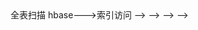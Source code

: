 <!--## hbase入门-->
<!--[hbase习题](http://blog.csdn.net/lifuxiangcaohui/article/details/39961643)-->
<!--一个或者多个主节点,Hmaster (没有单点问题,可以启动多个)  -->
<!--多个从节点,HregionServer  -->
<!--hbase依赖hadoop和zookeeper  -->
<!--所以先启hadoop和zookeeper,再启hbase；先关hbase,再关hadoop和zookeeper  -->
<!--整体启动：start-hbase.sh  -->
<!--单点启动：hbase-daemon.sh start master  -->
<!--client：请求数据  -->
<!--hmaster：管理者  -->
<!--hregionserver：和hdfs做交互,读写数据  -->
<!--zookeeper：协调者,注册节点,监控节点  -->
<!--1.数据类型：HBase只有简单的字符类型,所有的类型都是交由用户自己处理,它只保存字符串  -->
<!--            RDBMS有丰富的类型和存储方式  -->
<!--2.数据操作：HBase只有简单的插入、查询、删除、清空等操作,表和表之间是分离的  -->
<!--            RDBMS通常有各式各样的函数和连接操作  -->
<!--3.存储模式：HBase是基于列存储的,每个列族都由几个文件保存,不同列族的文件是分离的  -->
<!--            RDBMS是基于表格结构和行模式保存的  -->
<!--4.数据维护：HBase的不支持更新操作,它实际上是插入了新的数据  -->
<!--            RDBMS是替换修改  -->
<!--5.可伸缩性：Hbase能够轻松增加或减少硬件的数 量,并且容错性很好  -->
<!--                    RDBMS通常需要增加中间层才能实现类似的功能  -->
<!--hbase应用场景  -->
<!--1、半结构化、非结构化数据  -->
<!--结构化数据：一行数据表示一个实体信息,每一行数据属性相同；数字、符号等  -->
<!--半结构化数据：属于同一类实体但可以有不同属性且属性顺序无所谓；xml、json  -->
<!--非结构化数据：没有固定结构的数据；文本、图片、音频/视频等,字段长度可变  -->
<!--对于数据结构字段不确定或杂乱无章很难按一个概念去进行抽取的数据适合用HBase。以上面的例子为例,当业务发展需要存储author的email,phone,address信息时RDBMS需要停机维护,而HBase支持动态增加  -->
<!--2、有很多null值  -->
<!--RDBMS每一行有多少列是固定的,很多值为null的列的存在会浪费存储空间  -->
<!--HBase为值null的Column不会被存储,这样既节省了空间又提高了读的性能  -->
<!--3、多版本数据  -->
<!--Hbase根据Row key和Column key定位到的Value可以有任意数量的版本值,方便对比历史记录  -->
<!--4、超大数据量  -->
<!--如果数据量越来越大,RDBMS撑不住了,就要采取读写分离策略,甚至要分库分表,导致join操作不能用；HBase是面向列存储,可以动态增加列,并且自动水平切分扩展,跟Hadoop的集成可以保证数据可靠性(HDFS)及分析海量数据的高性能(MapReduce)  -->
<!--htable基本概念  -->
<!--Row key(行主健)：需要根据业务进行设计以利用其存储排序特性提高性能  -->
<!--Column Family(列族)：创建表时声明,每个CF为一个存储单元,包含多个Column,并且按照Column key   排序,  -->
<!--                                         因此设计时可以将具有相同I/O特性的Column放进同一个CF提高性能  -->
<!--Column(列)：每个列都属于一个列族,以列族名为前缀,列article:title和article:content属于article列族  -->
<!--Timestamp(时间戳)：HBase通过row和column确定一份数据,这份数据的值可能有多个version,按照时 间倒序排  -->
<!--                                      序,查询时默认返回最新版本  -->
<!--Value：每个值通过4个键唯一确定,tableName+RowKey+ColumnKey+Timestamp=>value  -->
<!--存储类型  -->
<!--TableName ：字符串  -->
<!--RowKey 和 ColumnName ：二进制值(Java 类型 byte[])  -->
<!--Timestamp ：是一个64 位整数(Java 类型 long)  -->
<!--value ：是一个字节数组(Java类型 byte[])  -->
<!--存储结构  -->
<!--![](images/存储结构.png)    -->
<!--hbase和hive区别  -->
<!--两者都是架构在hadoop之上的,以hdfs作为底层存储  -->
<!--Hive：高延迟、结构化、面向分析  -->
<!--Hbase：低延迟、非结构化、面向编程  -->
<!--类似于操作RDBMS数据库：  hive--->全表扫描        hbase--->索引访问  -->
<!--关于表：hive表是逻辑表,本身不存储和计算数据,完全依赖于Hdfs和MapReduce  -->
<!--             hbase表是物理表,提供一个超大的内存hash表,可以存储索引,方便查询操作  -->
<!--<font color=red>LSM树</font>    -->
<!--3种基本存储引擎：  -->
<!--哈希存储：支持增、删、改、查,但不支持顺序扫描,对应存储系统为key-value  -->
<!--B树存储：支持增、删、改、查操作,还支持顺序扫描,对应存储系统为关系型数据库(Mysql等)  -->
<!--LSM树存储：支持增、删、改、查、顺序扫描操作；<font color=blue>并且通过批量存储技术避免了磁盘随机写入问题与B树相比,LSM树牺牲了部分读性能(不能指定条件查询),而大幅提高了写性能</font>    -->
<!--LSM树设计思想：将对数据的修改增量保持在内存中,达到大小限制后将这些修改操作批量写入磁盘  -->
<!--LSM树原理：把一棵大树拆分成n棵小树,它首先将小树写入内存中,随着小树越来越大,内存中的小树会 flush到磁盘  -->
<!--                     中,磁盘中的树定期会做merge操作,合并成一棵大树,优化读性能  -->
<!--Hbase存储：为了防止内存数据丢失,小树写进内存的同时会暂时持久化到磁盘,分别对应HBase的MemStore    和HLog,MemStore上的树达到一定大小之后,会flush到HRegion磁盘中(一般就是Hadoop    DataNode)这样MemStore就变成了DataNode上的磁盘文件StoreFile,然后HRegionServer定期会对DataNode数据做merge操作,彻底删除无效空间,多棵小树此时合并成大树,来增强读性能  -->
<!--WAL机制：每个HRegionServer中都会有一个HLog对象,HLog是一个实现Write Ahead Log的类,每次用户操作写入Memstore的同时,也会写一份数据到HLog文件,HLog文件定期会滚动刷新,并删除旧文件(已经持久化到StoreFile中的数据)  -->
<!--数据恢复：如果HRegionServer故障,HMaster会通过Zookeeper感知,HMaster首先处理遗留的HLog文件,将不同region的log数据拆分,分别放到相应region目录下,然后再将失效的region重新分配,领取到这些region的HRegionServer在Load Region的过程中,会发现有历史遗留HLog需要处理,因此会Replay HLog中的数据到MemStore中,然后flush到StoreFiles,完成数据恢复  -->
<!--![](images/4.1_hbase.png)  -->
<!--Hbase数据导入  -->
<!--方式一：通过client api逐条put,慢  -->
<!--方式二：用sqoop(待研究)  -->
<!--方式三：hive关联hbase批量插入数据  -->
<!--将hive/lib下的hive-hbase-handler-0.13.1.jar复制到hbase/lib下  -->
<!--先把hive-site.xml里面那个HIVE_AUX_JARS_PATH去掉  -->
<!--然后修改hive-env.sh  -->
<!--export HIVE_AUX_JARS_PATH=/home/cq/hbase-0.96.2-hadoop2/lib  -->
<!--创建hbase表：  -->
<!--hbase> create 'hbase_student', 'info'  -->
<!--创建与hbase表关联的hive表：  -->
<!--CREATE EXTERNAL TABLE hive_student (rowkey string, name string, age int, phone string)  -->
<!--STORED BY 'org.apache.hadoop.hive.hbase.HBaseStorageHandler'  -->
<!--WITH SERDEPROPERTIES  -->
<!--("hbase.columns.mapping" = ":key,info:name,info:age,info:phone")  -->
<!--TBLPROPERTIES("hbase.table.name" = "hbase_student");  -->
<!--创建hive临时表：  -->
<!--CREATE EXTERNAL TABLE data_student (rowkey string, name string, age int, phone string)  -->
<!--ROW FORMAT DELIMITED FIELDS TERMINATED BY '\t'    -->
<!--LOCATION '/test/data_student';  -->
<!--往临时表里load数据：  -->
<!--load data local inpath '/home/cq/test.data' into table data_student;  -->
<!--通过临时表向hive表插入数据(此时hbase表也有数据了)  -->
<!--SET hive.hbase.bulk=true;  -->
<!--INSERT OVERWRITE TABLE hive_student SELECT rowkey, name, age, phone FROM data_student;  -->
<!--hbase安装  -->
<!--在centos01上安装Hbase  -->
<!--注意：要把hadoop的hdfs-site.xml和core-site.xml 放到hbase/conf下  -->
<!--```-->
<!--修改hbase-env.sh  -->
<!--export JAVA_HOME=/home/cq/jdk1.8.0_65  -->
<!--//告诉hbase不使用自己的zk,用外部的(在122行)  -->
<!--export HBASE_MANAGES_ZK=false  -->
<!--修改hbase-site.xml  -->
<!--<configuration>  -->
<!--<!-- 指定hbase在HDFS上存储的路径 -->  -->
<!--<property>  -->
<!--<name>hbase.rootdir</name>  -->
<!--<value>hdfs://ns1/hbase</value>  -->
<!--</property>  -->
<!--<!-- 指定hbase是分布式的 -->  -->
<!--<property>  -->
<!--<name>hbase.cluster.distributed</name>  -->
<!--<value>true</value>  -->
<!--</property>  -->
<!--<!-- 指定zk地址,多个用“,”分割 -->  -->
<!--   <property>  -->
<!--   <name>hbase.zookeeper.quorum</name>  -->
<!--   <value>centos01:2181,centos02:2181,centos03:2181</value>  -->
<!--   </property>  -->
<!--</configuration>  -->
<!--```-->
<!--修改regionservers  -->
<!--centos01  -->
<!--centos02  -->
<!--centos03  -->
<!--拷贝hbase到其他节点：scp -r hbase-0.96.2-hadoop2/ centos02:/home/cq  -->
<!--启动hbase集群(hbase依赖hdfs和zk,hbase后启先关)  -->
<!--先启动zk： zkServer.sh start  -->
<!--再启动hadoop： start-dfs.sh  -->
<!--然后启动hbase： start-hbase.sh  -->
<!--页面监控： centos01:60010  -->
<!--<font color=red>hbase shell</font>   -->
<!--进入：hbase shell    退出：quit  -->
<!--list  -->
<!--创建表：(VERSION表示保存数据的版本,默认1,只显示最新版本的数据,可修改)  -->
<!--create 'user_info',{NAME => 'base_info',VERSION => 3},{NAME => 'extra_info'}  -->
<!--添加数据：  -->
<!--put 'user_info','user0000','base_info:name','duanjinfeng'  -->
<!--put 'user_info','user0000','base_info:age','18'  -->
<!--put 'user_info','user0000','extra_info:love','cq'  -->
<!--查询数据：  -->
<!--get 'user_info','user0000'   (字段按字典顺序排序)  -->
<!--COLUMN                          CELL                                                                                       -->
<!-- base_info:age                  timestamp=1439956708337, value=18                                                          -->
<!-- base_info:name                 timestamp=1439956651553, value=duanjinfeng                                                 -->
<!-- base_info:size                 timestamp=1439956740589, value=34b                                                         -->
<!-- extra_info:love                timestamp=1439956773454, value=cq  -->
<!--修改数据：  -->
<!--put 'user_info','user0000','base_info:name','feng'  (其实并没有修改,而是追加写入,历史数据还在)  -->
<!--查看历史版本数据：  -->
<!--get 'user_info','user0000',{COLUMN => 'base_info:name',VERSION =>10  -->
<!--名称 命令表达式-->
<!--查看当前用户 whoami  -->
<!--查看权限 user_permission <table>  -->
<!--分配权限 `grant <user> <permissions> <table> <column family> <column qualifier>` 参数用逗号分隔权限用五个字母表示："RWXCA"=>READ('R'), WRITE('W'), EXEC('X'), CREATE('C'), ADMIN('A')举例：grant 'test','rw','t1' 给test用户分配对t1表的读写权限-->
<!--收回权限 `revoke <user> <table> <column family> <column qualifier>`-->
<!--创建表 create '表名', '列族名1','列族名2','列族名N'  -->
<!--查看所有表 list  -->
<!--查看服务器状态 status  -->
<!--查看hbase版本信息 version  -->
<!--描述表 describe '表名'  -->
<!--禁用表 disable '表名' 再次启用表 enable '表名'  -->
<!--<font color=blue>修改表结构 先disable表,再用alter命令</font>  -->
<!--判断表存在 exists '表名'  -->
<!--判断是否禁用启用表 is_enabled '表名' is_disabled '表名'  -->
<!--添加记录 put '表名', 'rowKey', '列族 : 列' , '值'  -->
<!--指定rowkey查询 get '表名' , 'rowKey'  -->
<!--查看总记录数 count '表名' (数据量大时会很慢,不建议使用)  -->
<!--获取某个列族 get '表名','rowkey','列族'  -->
<!--获取某个列族的某个列 get '表名','rowkey','列族：列'  -->
<!--删除记录 delete '表名' ,'rowkey' , '列族：列'  -->
<!--删除整行 deleteall '表名','rowkey'  -->
<!--<font color=blue>删除表 第一步 disable '表名'(禁用表) ,第二步 drop '表名'(删除表)</font>    -->
<!--清空表(删除所有数据) truncate '表名'  -->
<!--全表扫描 scan "表名" (数据量大时很慢,不建议)  -->
<!--<font color=red>hbase api</font>    -->
<!--HTablePool  -->
<!--包名：org.apache.hadoop.hbase.client.HTablePool  -->
<!--作用：可以解决HTable存在的线程不安全问题,同时通过维护固定数量的HTable对象,能够在程序运行期间复用这些HTable资源对象  -->
<!--说明：  -->
<!--1. HTablePool可以自动创建HTable对象,避免多线程间数据并发修改问题。  -->
<!--2. HTablePool中的HTable对象之间是公用Configuration连接的,可以减少网络开销。  -->
<!--HTablePool使用：每次进行操作前,通过HTablePool的getTable方法取得一个HTable对象,然后进行put/get/scan/delete等操作,最后通过HTablePool的putTable方法将HTable对象放回到HTablePool中。  -->
<!--先导入hbase/lib下的jar包  -->
<!--```-->
<!--public class HbaseDemo {  -->
<!--    static Configuration conf = null;  -->
<!--    //写一个静态代码块  -->
<!--    static{  -->
<!--        //配置文件信息  -->
<!--        conf = HBaseConfiguration.create();  -->
<!--        conf.set("hbase.zookeeper.quorum", "Linux-05,Linux-06,Linux-07");  -->
<!--        conf.set("hbase.zookeeper.property.clientPort", "2181");  -->
<!--    }  -->
<!--    //创建表  -->
<!--    public static void main(String[] args) throws Exception {  -->
<!--        //表管理读取配置文件  -->
<!--        HBaseAdmin hBaseAdmin = new HBaseAdmin(conf);  -->
<!--        //表名  -->
<!--        TableName tableName = TableName.valueOf("test01");  -->
<!--        //描述表  -->
<!--        HTableDescriptor desc = new HTableDescriptor(tableName);  -->
<!--        //列族  -->
<!--        HColumnDescriptor f1 = new HColumnDescriptor("f1");  -->
<!--        f1.setMaxVersions(3);  -->
<!--        HColumnDescriptor f2 = new HColumnDescriptor("f2");  -->
<!--        //将列族添加到表的描述中  -->
<!--        desc.addFamily(f1);  -->
<!--        desc.addFamily(f2);  -->
<!--        //根据desc创建表  -->
<!--        hBaseAdmin.createTable(desc);  -->
<!--        //关闭表管理  -->
<!--        hBaseAdmin.close();  -->
<!--    }  -->
<!--    //删除表  -->
<!--    public void testDrop() throws Exception{  -->
<!--        HBaseAdmin hBaseAdmin = new HBaseAdmin(conf);  -->
<!--        hBaseAdmin.disableTable("test01");  -->
<!--        hBaseAdmin.deleteTable("test01");  -->
<!--        hBaseAdmin.close();  -->
<!--    }  -->
<!--    //插入数据（批量插入）  -->
<!--    @Test  -->
<!--    public void testInsert() throws Exception{  -->
<!--        //指定表  -->
<!--        HTable table = new HTable(conf, "test01");  -->
<!--        //添加数据  -->
<!--        Put put = new Put("zhangsan_yule_2015-08-19_hupu".getBytes());  -->
<!--        put.add("f1".getBytes(), "title".getBytes(), "Jameskoulan".getBytes());  -->
<!--        put.add("f1".getBytes(), "author".getBytes(), "yuzong".getBytes());  -->
<!--        put.add("f1".getBytes(), "content".getBytes(), "hdofsdsboahdaha".getBytes());  -->
<!--        Put put2 = new Put("zhangsan_tiyu_2015-08-19_hupu".getBytes());  -->
<!--        put2.add("f1".getBytes(), "title".getBytes(), "Jameskoulan".getBytes());  -->
<!--        put2.add("f1".getBytes(), "author".getBytes(), "yuzong".getBytes());  -->
<!--        put2.add("f1".getBytes(), "content".getBytes(), "hdofsdsboahdaha".getBytes());  -->
<!--        ArrayList<Put> list = new ArrayList<Put>();  -->
<!--        list.add(put);  -->
<!--        list.add(put2);  -->
<!--        table.put(list);  -->
<!--        table.close();  -->
<!--    }  -->
<!--//删除数据  -->
<!--@Test  -->
<!--    public void testDelete() throws Exception{  -->
<!--        HTable table = new HTable(conf, "test01");  -->
<!--        Delete del = new Delete("zhangsan_yule_2015-08-19_hupu".getBytes());  -->
<!--        table.delete(del);  -->
<!--        table.close();  -->
<!--    }  -->
<!--    //get查询  -->
<!--    @Test  -->
<!--    public void testQuery() throws Exception{  -->
<!--        //指定表  -->
<!--        HTable table = new HTable(conf, "test");  -->
<!--        //指定rowkey  -->
<!--        Get get = new Get(Bytes.toBytes("zhangsan_yule_2015-08-19_hupu"));  -->
<!--        //添加列族  -->
<!--        get.addFamily("f1".getBytes());  -->
<!--        //返回查询结果  -->
<!--        Result result = table.get(get);  -->
<!--        byte[] title = result.getValue("f1".getBytes(), "title".getBytes());  -->
<!--        byte[] author = result.getValue("f1".getBytes(), "author".getBytes());  -->
<!--        byte[] content = result.getValue("f1".getBytes(), "content".getBytes());  -->
<!--        System.out.println(new String(title)+" "+new String(author)+" "+new String(content));  -->
<!--        table.close();  -->
<!--}  -->
<!--//scan扫描  -->
<!--@Test  -->
<!--public void testScan() throws Exception{  -->
<!--    HTable table = new HTable(conf,"test");  -->
<!--    Scan scan = new Scan();  -->
<!--    ResultScanner scanner = table.getScanner(scan);  -->
<!--    for (Result res : scanner){  -->
<!--        for (Cell cell : res.rawCells()){  -->
<!--            System.out.println("KV: " + cell + ",value: " +   Bytes.toString(CellUtil.cloneValue(cell)));  -->
<!--        }  -->
<!--        System.out.println("-------------------------------------");  -->
<!--    }  -->
<!--    scanner.close();  -->
<!--    table.close();  -->
<!--}  -->
<!--//过滤器使用  -->
<!--@Test  -->
<!--public void testFilter() throws Exception{  -->
<!--    HTable table = new HTable(conf,"test");  -->
<!--    Scan scan = new Scan();  -->
<!--    PrefixFilter pf = new PrefixFilter("row".getBytes());  -->
<!--    SingleColumnValueFilter scvf = new SingleColumnValueFilter("f1".getBytes(),"author".getBytes(), CompareFilter.CompareOp.EQUAL,new SubstringComparator("ti"));  -->
<!--    /*List<Filter> filters = new ArrayList<Filter>();  -->
<!--    filters.add(pf);  -->
<!--    filters.add(scvf);  -->
<!--    //FilterList f1 = new FilterList(FilterList.Operator.MUST_PASS_ALL,filters);*/  -->
<!--    scan.setFilter(pf);  -->
<!--    scan.setFilter(scvf);  -->
<!--    ResultScanner scanner = table.getScanner(scan);  -->
<!--    for (Result res : scanner){  -->
<!--        for (Cell cell : res.rawCells()){  -->
<!--            System.out.println("KV: " + cell + ",value: " +    Bytes.toString(CellUtil.cloneValue(cell)));  -->
<!--        }  -->
<!--        System.out.println("-------------------------------------");  -->
<!--    }  -->
<!--    scanner.close();  -->
<!--    table.close();  -->
<!--}       -->
<!--```-->
<!--<font color=red>hbase高级特性</font>               -->
<!--过滤器  -->
<!--主要有3种：比较过滤器  -->
<!--专用过滤器  -->
<!--附加过滤器（要结合其它过滤器使用）  -->
<!--1、RowFilter：使用BinaryComparator可以筛选出指定行键的行  -->
<!--              使用CompareFilter.CompareOp.EQUAL可以筛选出符合某一条件的多条数据  -->
<!--Filter rf = new RowFilter(CompareFilter.CompareOp.EQUAL, new BinaryComparator(                                                                     "row1".getBytes()));   -->
<!--2、PrefixFilter（针对rowkey）  -->
<!--   PrefixFilter pf = new PrefixFilter("zh".getBytes());  -->
<!--3、KeyOnlyFilter：只返回每行的行键,不返回值,可以减少传递到客户端的数据量,起到一定优化作用  -->
<!--   Filter kof = new KeyOnlyFilter();   -->
<!--4、RandomRowFilter：按照一定几率（<=0过滤所有行,>=1包含所有行）返回随机结果集,对于需要随机抽 取一部分数据的应用场景,可以使用此过滤器  -->
<!--Filter rrf = new RandomRowFilter((float) 0.8);     -->
<!--5、InclusiveStopFilter：扫描时,可以设置开始行键和终止行键,行键默认返回前闭后开区间,即包含起始 行但不包含终止行,可以设置包含终止行  -->
<!--Filter isf = new InclusiveStopFilter(Bytes.toBytes("row1"));   -->
<!--6、FirstKeyOnlyFilter：只返回结果集中包含第一列的数据,它在找到每行的第一列之后就会停止扫描,从    而提升扫描性能  -->
<!--Filter fkof = new FirstKeyOnlyFilter();     -->
<!--7、ColumnPrefixFilter：按照列名前缀来筛选单元格  -->
<!--Filter cpf = new ColumnPrefixFilter(Bytes.toBytes("qual1"));    -->
<!--8、ValueFilter：按照具体的值来筛选单元格  -->
<!--Filter vf = new ValueFilter(CompareFilter.CompareOp.EQUAL, new SubstringComparator("R OW2_QUAL1"));    -->
<!--9、ColumnCountGetFilter：限定每行最多能返回多少列,在遇到某行的列数超过设定值的时候,结束扫描  -->
<!--Filter ccf = new ColumnCountGetFilter(2);     -->
<!--10、SingleColumnValueFilter：返回结果集中包含指定的某一列的值的数据 SingleColumnValueFilter scvf = new SingleColumnValueFilter(           -->
<!--Bytes.toBytes("f1"),  -->
<!--Bytes.toBytes("author"),  -->
<!--CompareFilter.CompareOp.NOT_EQUAL,  -->
<!--new SubstringComparator("li"))  -->
<!--scvf.setFilterIfMissing(false); //默认值false：如果这个列本身就不存在,就不设置该filter  -->
<!--scvf.setLatestVersionOnly(true);   -->
<!--11、SingleColumnValueExcludeFilter：作为筛选条件的列不会包含在返回的结果中  -->
<!--12、SkipFilter：附加过滤器,与ValueFilter结合使用,发现某行中的某列不符合条件,整行就会被过滤掉  -->
<!--Filter skf = new SkipFilter(vf);   -->
<!--13、WhileMatchFilter：返回在遇到某种条件数据之前的数据,遇到不符合设定条件的数据时,扫描自动结束  -->
<!--Filter wmf = new WhileMatchFilter(rf);     -->
<!--14、FilterList：综合使用多个过滤器。  -->
<!--两种关系：FilterList.Operator.MUST_PASS_ONE和FilterList.Operator.MUST_PASS_ALL（默认）,分 别是OR和AND的关系,并且FilterList可以嵌套使用FilterList,以表达更多的需求：  -->
<!--List<Filter> filters = new ArrayList<Filter>();    -->
<!--filters.add(rf);    -->
<!--filters.add(vf);    -->
<!--FilterList fl = new FilterList(FilterList.Operator.MUST_PASS_ALL, filters);    -->
<!--快照  -->
<!--HBase备份：复制并导出表或者在关闭表之后拷贝HDFS中所有HFile,复制导出是通过调用MapReduce程序  -->
<!--扫描并复制表,对RegionServer有影响,关闭表则会停止所有读写操作  -->
<!--HBase快照：允许不拷贝数据,直接克隆一张表,对RegionServer影响很小,导出快照是在HDFS层面操作, 与HMaster和RegionServer无关,因此不需要为数据创建缓存空间,也不会有扫描过程  -->
<!--1、给表建立快照：  -->
<!--hbase> snapshot 'test', 'test_snapshot'  -->
<!--2、列出存在的快照：  -->
<!--hbase> list_snapshots  -->
<!--3、删除快照：  -->
<!--hbase> delete_snapshot 'test_snapshot'  -->
<!--4、基于快照复制生成新表：  -->
<!--hbase> clone_snapshot 'test_snapshot', 'newtest'  -->
<!--5、基于快照恢复数据：  -->
<!--hbase> disable 'test'  -->
<!--hbase> restore_snapshot 'test_snapshot'  -->
<!--hbase> enable 'test'  -->
<!--6、将快照导出到另一个集群：  -->
<!--采用16个mappers来把一个名为MySnapshot的快照复制到一个名为srv2的集群当中  -->
<!--hbase class org.apache.hadoop.hbase.snapshot.ExportSnapshot -snapshot MySnapshot -copy-to hdfs://srv2:8020/hbase -mappers 16  -->
<!--Ganglia监控hadoop、hbase集群  -->
<!--<font color=red>hbase 性能优化</font>  -->
<!--修改Linux最大文件数  -->
<!--Linux默认最大可打开文件数是1024,并发量大时会出现“Too Many Open Files”错误,导致hbase挂掉  -->
<!--查看： ulimit -a    结果：open files  (-n) 1024  -->
<!--临时修改： ulimit -n 4096  -->
<!--持久修改：  -->
<!--vi /etc/security/limits.conf在文件最后加上：  -->
<!--* soft nofile 65535  -->
<!--* hard nofile 65535  -->
<!--* soft nproc 65535  -->
<!--* hard nproc 65535  -->
<!--修改 JVM 配置  -->
<!--修改hbase-env.sh文件中的配置参数  -->
<!--—HBASE_HEAPSIZE 4000 #HBase使用的 JVM 堆的大小  -->
<!--—HBASE_OPTS "‐server ‐XX:+UseConcMarkSweepGC"JVM #GC选项  -->
<!--参数解释：  -->
<!---client,-server  -->
<!--这两个参数用于设置虚拟机使用何种运行模式,  -->
<!--client模式启动快,但运行性能和内存管理效率不如server模式,通常用于客户端应用程序。  -->
<!--server模式启动慢,但运行性能高。  -->
<!--‐XX:+UseConcMarkSweepGC：设置为并发收集  -->
<!--修改hbase-site.xml  -->
<!--zookeeper.session.timeout  -->
<!--—默认值：3分钟（180000ms）,可以改成1分钟  -->
<!--说明：RegionServer与Zookeeper间的连接超时时间。当超时时间到后,ReigonServer会被Zookeeper从RS集群清单中移除,HMaster收到移除通知后,会对这台server负责的regions重新balance,让其他存活的RegionServer接管.  -->
<!--调优：  -->
<!--这个timeout决定了RegionServer是否能够及时的failover。设置成1分钟或更低,可以减少因等待超时而被延长的failover时间。  -->
<!--不过需要注意的是,对于一些Online应用,RegionServer从宕机到恢复时间本身就很短的（网络闪断,crash等故障,运维可快速介入）,如果调低timeout时间,反而会得不偿失。因为当ReigonServer被正式从RS集群中移除时,HMaster就开始做balance了（让其他RS根据故障机器记录的WAL日志进行恢复）。当故障的RS在人工介入恢复后,这个balance动作是毫无意义的,反而会使负载不均匀,给RS带来更多负担。特别是那些固定分配regions的场景。   -->
<!--hbase.regionserver.handler.count   -->
<!--默认值：10  -->
<!--说明：RegionServer的请求处理IO线程数。  -->
<!--调优：  -->
<!--这个参数的调优与内存息息相关。  -->
<!--较少的IO线程,适用于处理单次请求内存消耗较高的Big PUT场景（大容量单次PUT或设置了较大cache的scan,均属于Big PUT）或ReigonServer的内存比较紧张的场景。  -->
<!--较多的IO线程,适用于单次请求内存消耗低,TPS（吞吐量）要求非常高的场景。  -->
<!--hbase.hregion.max.filesize   -->
<!--默认值：256M  -->
<!--说明：在当前ReigonServer上单个Reigon的最大存储空间,单个Region超过该值时,这个Region会被自动split成更小的region。  -->
<!--调优：  -->
<!--小region对split和compaction友好,因为拆分region或compact小region里的storefile速度很快,内存占用低。缺点是split和compaction会很频繁。  -->
<!--特别是数量较多的小region不停地split, compaction,会导致集群响应时间波动很大,region数量太多不仅给管理上带来麻烦,甚至会引发一些Hbase的bug。  -->
<!--一般512以下的都算小region。  -->
<!--大region,则不太适合经常split和compaction,因为做一次compact和split会产生较长时间的停顿,对应用的读写性能冲击非常大。  -->
<!--hfile.block.cache.size    -->
<!--默认值：0.2  -->
<!--说明：storefile的读缓存占用内存的大小百分比,0.2表示20%。该值直接影响数据读的性能。  -->
<!--调优：当然是越大越好,如果写比读少很多,开到0.4-0.5也没问题。如果读写较均衡,0.3左右。如果写比读多,果断默认吧。  -->
<!--—HBase上Regionserver的内存分为两个部分,一部分作为Memstore,主要用来写；另外一部分作为BlockCache,主要用于读。  -->
<!--—写请求会先写入Memstore,Regionserver会给每个region提供一个Memstore,当Memstore满64MB以后,会启动 flush刷新到磁盘。  -->
<!--—读请求先到Memstore中查数据,查不到就到BlockCache中查,再查不到就会到磁盘上读,并把读的结果放入BlockCache。由于BlockCache采用的是LRU策略,因此BlockCache达到上限(heapsize * hfile.block.cache.size * 0.85)后,会启动淘汰机制,淘汰掉最老的一批数据。  -->
<!--—一个Regionserver上有一个BlockCache和N个Memstore,它们的大小之和不能大于等于内存 * 0.8,否则HBase不能启动。默认BlockCache为0.2,而Memstore为0.4。对于注重读响应时间的系统,可以将 BlockCache设大些,比如设置BlockCache=0.4,Memstore=0.39,以加大缓存的命中率。  -->
<!--hbase.hregion.memstore.block.multiplier    -->
<!--默认值：2  -->
<!--说明：当一个region里的memstore占用内存大小超过hbase.hregion.memstore.flush.size两倍的大小时,block该region的所有请求,进行flush,释放内存。  -->
<!--虽然我们设置了region所占用的memstores总内存大小,比如64M,但想象一下,在最后63.9M的时候,我Put了一个200M的数据,此时memstore的大小会瞬间暴涨到超过预期的hbase.hregion.memstore.flush.size的几倍。这个参数的作用是当memstore的大小增至超过hbase.hregion.memstore.flush.size 2倍时,block所有请求,遏制风险进一步扩大。  -->
<!--调优： 这个参数的默认值还是比较靠谱的。如果你预估你的正常应用场景（不包括异常）不会出现突发写或写的量可控,那么保持默认值即可。  -->
<!--<font color=red>hbase客户端优化</font>    -->
<!--1、取消自动flush：将HTable的setAutoFlush设为false,支持客户端批量更新,即Put填满客户端flush缓存   时才会发送到服务端  -->
<!--2、添加扫描缓存：scanner一次缓存多条数据来scan（从服务端一次抓取多条数据）默认值是1  -->
<!--3、指定列簇扫描：scan时指定需要的Column Family,减少通信量  -->
<!--4、关闭扫描器：通过scan取完数据后,记得要关闭ResultScanner  -->
<!--5、使用过滤器：当返回结果只需要row key时,在scan中添加filterList,并设置 MUST_PASS_ALL  -->
<!--6、关闭 WAL 机制：当Put非重要数据时,可以设置writeToWAL(false),会在Put时放弃写WAL log,进一 步提高写性能,但是有风险,如果RegionServer宕机,刚才Put的数据会丢失,且无法恢复  -->
<!--7、启用Bloom Filter：Bloom Filter通过空间换时间,提高读操作性能  -->
<!--  -->
